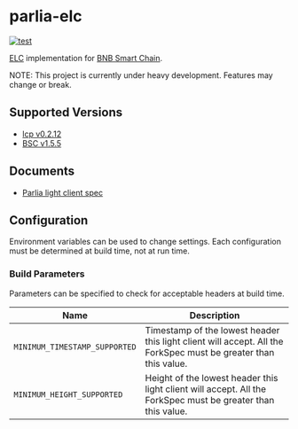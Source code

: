 # parlia-elc

[![test](https://github.com/datachainlab/parlia-elc/actions/workflows/ci.yaml/badge.svg)](https://github.com/datachainlab/parlia-elc/actions/workflows/ci.yaml)

[ELC](https://docs.lcp.network/protocol/elc) implementation for [BNB Smart Chain](https://github.com/bnb-chain/bsc).

NOTE: This project is currently under heavy development. Features may change or break.

## Supported Versions
- [lcp v0.2.12](https://github.com/datachainlab/lcp/releases/tag/v0.2.12)
- [BSC v1.5.5](https://github.com/bnb-chain/bsc/releases/tag/v1.5.5)

## Documents

- [Parlia light client spec](./SPEC.md)

## Configuration

Environment variables can be used to change settings.
Each configuration must be determined at build time, not at run time.

### Build Parameters

Parameters can be specified to check for acceptable headers at build time.

| Name | Description                                                                                                     | 
| --- |-----------------------------------------------------------------------------------------------------------------| 
| `MINIMUM_TIMESTAMP_SUPPORTED` | Timestamp of the lowest header this light client will accept. All the ForkSpec must be greater than this value. | 
| `MINIMUM_HEIGHT_SUPPORTED` | Height of the lowest header this light client will accept. All the ForkSpec must be greater than this value.    | 